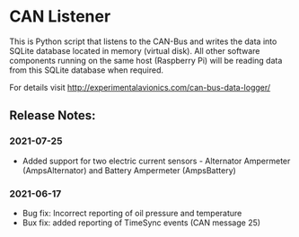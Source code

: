 # CAN Listener
This is Python script that listens to the CAN-Bus and writes the data into SQLite database located in memory (virtual disk). 
All other software components running on the same host (Raspberry Pi) will be reading data from this SQLite database when required.

For details visit http://experimentalavionics.com/can-bus-data-logger/


## Release Notes: ##

### 2021-07-25 ###
* Added support for two electric current sensors - Alternator Ampermeter (AmpsAlternator) and  Battery Ampermeter (AmpsBattery)

### 2021-06-17 ###
* Bug fix: Incorrect reporting of oil pressure and temperature
* Bux fix: added reporting of TimeSync events (CAN message 25)

